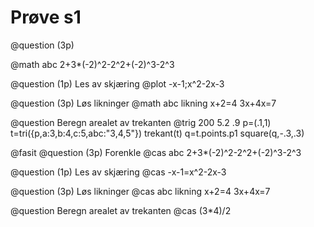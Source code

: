 # Prøve s1

@question (3p)

@math abc
2+3*(-2)^2-2^2+(-2)^3-2^3

@question (1p)
Les av skjæring
@plot
-x-1;x^2-2x-3

@question (3p)
Løs likninger 
@math abc likning
x+2=4
3x+4x=7

@question 
Beregn arealet av trekanten
@trig 200 5.2 .9
p=(.1,1)
t=tri({p,a:3,b:4,c:5,abc:"3,4,5"})
trekant(t)
q=t.points.p1
square(q,-.3,.3)

@fasit
@question  (3p)
Forenkle
@cas abc
2+3*(-2)^2-2^2+(-2)^3-2^3

@question (1p)
Les av skjæring
@cas
-x-1=x^2-2x-3

@question  (3p)
Løs likninger
@cas abc likning
x+2=4
3x+4x=7

@question 
Beregn arealet av trekanten
@cas
(3*4)/2
